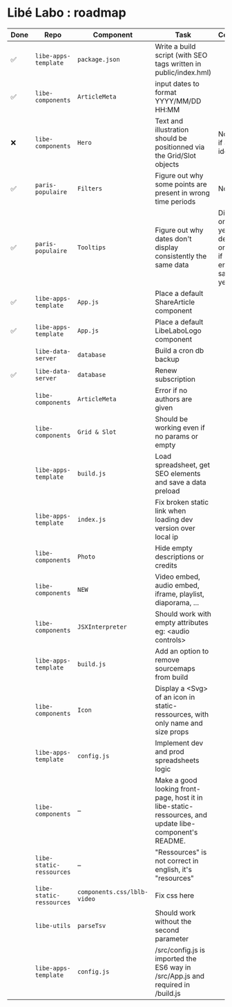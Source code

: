 # Libé Labo : roadmap

| Done | Repo                     | Component               | Task                                                                      | Comment                                            |
| ---- | ------------------------ | ----------------------- | ------------------------------------------------------------------------- | -------------------------------------------------- |
|  ✅  | `libe-apps-template`     | `package.json`          | Write a build script (with SEO tags written in public/index.hml)          |                                                    |
|  ✅  | `libe-components`        | `ArticleMeta`           | input dates to format YYYY/MM/DD HH:MM                                    |                                                    |
|  ❌  | `libe-components`        | `Hero`                  | Text and illustration should be positionned via the Grid/Slot objects     | Not sure if a good idea                            |
|  ✅  | `paris-populaire`        | `Filters`               | Figure out why some points are present in wrong time periods              | Not found                                          |
|  ✅  | `paris-populaire`        | `Tooltips`              | Figure out why dates don't display consistently the same data             | Displays only years by default, only one if start & end in same year|
|  ✅  | `libe-apps-template`     | `App.js`                | Place a default ShareArticle component                                    |                                                    |
|  ✅  | `libe-apps-template`     | `App.js`                | Place a default LibeLaboLogo component                                    |                                                    |
|      | `libe-data-server`       | `database`              | Build a cron db backup                                                    |                                                    |
|  ✅  | `libe-data-server`       | `database`              | Renew subscription                                                        |                                                    |
|      | `libe-components`        | `ArticleMeta`           | Error if no authors are given                                             |                                                    |
|      | `libe-components`        | `Grid & Slot`           | Should be working even if no params or empty                              |                                                    |
|      | `libe-apps-template`     | `build.js`              | Load spreadsheet, get SEO elements and save a data preload                |                                                    |
|      | `libe-apps-template`     | `index.js`              | Fix broken static link when loading dev version over local ip             |                                                    |
|      | `libe-components`        | `Photo`                 | Hide empty descriptions or credits                                        |                                                    |
|      | `libe-components`        | `NEW`                   | Video embed, audio embed, iframe, playlist, diaporama, ...                |                                                    |
|      | `libe-components`        | `JSXInterpreter`        | Should work with empty attributes eg: \<audio controls>                   |                                                    |
|      | `libe-apps-template`     | `build.js`              | Add an option to remove sourcemaps from build                             |                                                    |
|      | `libe-components`        | `Icon`                  | Display a \<Svg> of an icon in static-ressources, with only name and size props|                                               |
|      | `libe-apps-template`     | `config.js`             | Implement dev and prod spreadsheets logic                                 |                                                    |
|      | `libe-components`        | –                       | Make a good looking front-page, host it in libe-static-ressources, and update libe-component's README.|                        |
|      | `libe-static-ressources` | –                       | "Ressources" is not correct in english, it's "resources"                  |                                                    |
|      | `libe-static-ressources` | `components.css/lblb-video`| Fix css here                                                           |                                                    |
|      | `libe-utils`             | `parseTsv`              | Should work without the second parameter                                  |                                                    |
|      | `libe-apps-template`     | `config.js`             | /src/config.js is imported the ES6 way in /src/App.js and required in /build.js|                                               |
